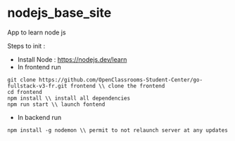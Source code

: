 # nodejs_base_site

App to learn node js


Steps to init : 
- Install Node : https://nodejs.dev/learn
- In frontend run 
```
git clone https://github.com/OpenClassrooms-Student-Center/go-fullstack-v3-fr.git frontend \\ clone the frontend
cd frontend
npm install \\ install all dependencies
npm run start \\ launch fontend
```
- In backend run 
```
npm install -g nodemon \\ permit to not relaunch server at any updates
```